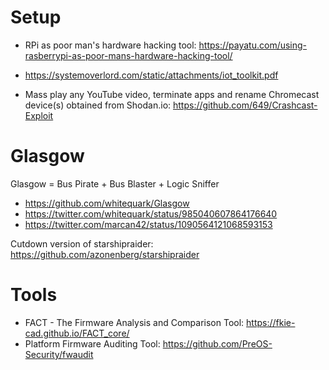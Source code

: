 # Setup

  - RPi as poor man's hardware hacking tool: https://payatu.com/using-rasberrypi-as-poor-mans-hardware-hacking-tool/
- https://systemoverlord.com/static/attachments/iot_toolkit.pdf


- Mass play any YouTube video, terminate apps and rename Chromecast device(s) obtained from Shodan.io: https://github.com/649/Crashcast-Exploit

# Glasgow

Glasgow = Bus Pirate + Bus Blaster + Logic Sniffer

- https://github.com/whitequark/Glasgow
- https://twitter.com/whitequark/status/985040607864176640
- https://twitter.com/marcan42/status/1090564121068593153

Cutdown version of starshipraider: https://github.com/azonenberg/starshipraider

# Tools
- FACT - The Firmware Analysis and Comparison Tool: https://fkie-cad.github.io/FACT_core/
- Platform Firmware Auditing Tool: https://github.com/PreOS-Security/fwaudit
